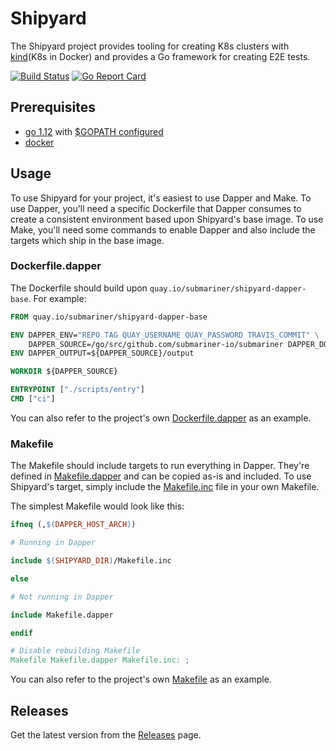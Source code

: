 # Shipyard

The Shipyard project provides tooling for creating K8s clusters with [kind](K8s in Docker) and provides a Go framework for creating E2E
tests.

[![Build Status](https://travis-ci.com/submariner-io/shipyard.svg?branch=devel)](https://travis-ci.com/submariner-io/shipyard)
[![Go Report Card](https://goreportcard.com/badge/github.com/submariner-io/shipyard)](https://goreportcard.com/report/github.com/submariner-io/shipyard)

## Prerequisites

- [go 1.12] with [$GOPATH configured]
- [docker]

## Usage

To use Shipyard for your project, it's easiest to use Dapper and Make.
To use Dapper, you'll need a specific Dockerfile that Dapper consumes to create a consistent environment based upon Shipyard's base image.
To use Make, you'll need some commands to enable Dapper and also include the targets which ship in the base image.

### Dockerfile.dapper

The Dockerfile should build upon `quay.io/submariner/shipyard-dapper-base`.
For example:

```Dockerfile
FROM quay.io/submariner/shipyard-dapper-base

ENV DAPPER_ENV="REPO TAG QUAY_USERNAME QUAY_PASSWORD TRAVIS_COMMIT" \
    DAPPER_SOURCE=/go/src/github.com/submariner-io/submariner DAPPER_DOCKER_SOCKET=true
ENV DAPPER_OUTPUT=${DAPPER_SOURCE}/output

WORKDIR ${DAPPER_SOURCE}

ENTRYPOINT ["./scripts/entry"]
CMD ["ci"]
```

You can also refer to the project's own [Dockerfile.dapper](Dockerfile.dapper) as an example.

### Makefile

The Makefile should include targets to run everything in Dapper.
They're defined in [Makefile.dapper](Makefile.dapper) and can be copied as-is and included.
To use Shipyard's target, simply include the [Makefile.inc](Makefile.inc) file in your own Makefile.

The simplest Makefile would look like this:

```Makefile
ifneq (,$(DAPPER_HOST_ARCH))

# Running in Dapper

include $(SHIPYARD_DIR)/Makefile.inc

else

# Not running in Dapper

include Makefile.dapper

endif

# Disable rebuilding Makefile
Makefile Makefile.dapper Makefile.inc: ;
```

You can also refer to the project's own [Makefile](Makefile) as an example.

## Releases

Get the latest version from the [Releases] page.

<!--links-->
[go 1.12]: https://blog.golang.org/go1.12
[docker]: https://docs.docker.com/install/
[$GOPATH configured]: https://github.com/golang/go/wiki/SettingGOPATH
[Releases]: https://github.com/submariner-io/shipyard/releases/
[kind]: https://github.com/kubernetes-sigs/kind
